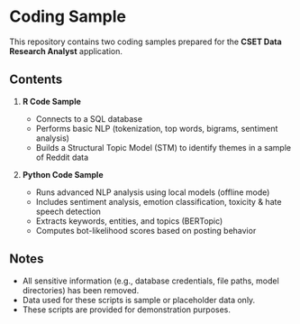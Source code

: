# Coding Sample

This repository contains two coding samples prepared for the **CSET Data Research Analyst** application.

## Contents

1. **R Code Sample**  
   - Connects to a SQL database  
   - Performs basic NLP (tokenization, top words, bigrams, sentiment analysis)  
   - Builds a Structural Topic Model (STM) to identify themes in a sample of Reddit data  

2. **Python Code Sample**  
   - Runs advanced NLP analysis using local models (offline mode)  
   - Includes sentiment analysis, emotion classification, toxicity & hate speech detection  
   - Extracts keywords, entities, and topics (BERTopic)  
   - Computes bot-likelihood scores based on posting behavior  

## Notes

- All sensitive information (e.g., database credentials, file paths, model directories) has been removed.  
- Data used for these scripts is sample or placeholder data only.  
- These scripts are provided for demonstration purposes.  
